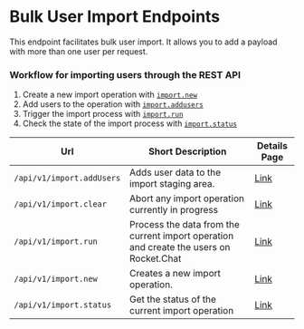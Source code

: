 # Bulk User Import Endpoints

This endpoint facilitates bulk user import. It allows you to add a payload with more than one user per request.

### Workflow for importing users through the REST API

1. Create a new import operation with [`import.new`](new.md)
2. Add users to the operation with [`import.addusers`](add-users.md)
3. Trigger the import process with [`import.run`](run.md)
4. Check the state of the import process with [`import.status`](status.md)

| Url                       | Short Description                                                                       | Details Page         |
| ------------------------- | --------------------------------------------------------------------------------------- | -------------------- |
| `/api/v1/import.addUsers` | Adds user data to the import staging area.                                              | [Link](add-users.md) |
| `/api/v1/import.clear`    | Abort any import operation currently in progress                                        | [Link](clear.md)     |
| `/api/v1/import.run`      | Process the data from the current import operation and create  the users on Rocket.Chat | [Link](run.md)       |
| `/api/v1/import.new`      | Creates a new import operation.                                                         | [Link](new.md)       |
| `/api/v1/import.status`   | Get the status of the current import operation                                          | [Link](status.md)    |
